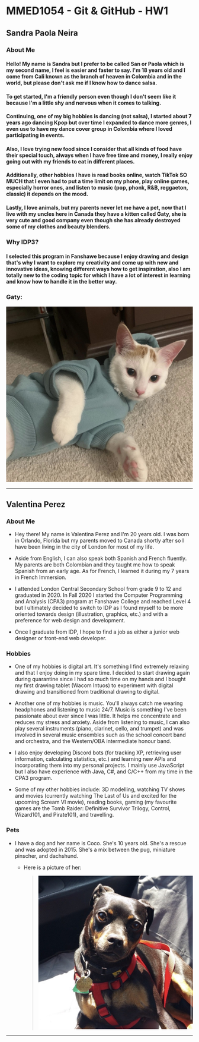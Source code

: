 # **MMED1054 - Git & GitHub - HW1**

[Team Member #1]: #
## **Sandra Paola Neira**

### **About Me**

#### Hello! My name is Sandra but I prefer to be called San or Paola which is my second name, I feel is easier and faster to say. I'm 18 years old and I come from Cali known as the branch of heaven in Colombia and in the world, but please don't ask me if I know how to dance salsa.

#### To get started, I'm a friendly person even though I don't seem like it because I'm a little shy and nervous when it comes to talking.

####  Continuing, one of my big hobbies is dancing (not salsa), I started about 7 years ago dancing Kpop but over time I expanded to dance more genres, I even use to have my dance cover group in Colombia where I loved participating in events.

#### Also, I love trying new food since I consider that all kinds of food have their special touch, always when I have free time and money, I really enjoy going out with my friends to eat in different places.

#### Additionally, other hobbies I have is read books online, watch TikTok SO MUCH that I even had to put a time limit on my phone, play online games, especially horror ones, and listen to music (pop, phonk, R&B, reggaeton, classic) it depends on the mood.

#### Lastly, I love animals, but my parents never let me have a pet, now that I live with my uncles here in Canada they have a kitten called Gaty, she is very cute and good company even though she has already destroyed some of my clothes and beauty blenders.

### **Why IDP3?**

#### I selected this program in Fanshawe because I enjoy drawing and design that's why I want to explore my creativity and come up with new and innovative ideas, knowing different ways how to get inspiration, also I am totally new to the coding topic for which I have a lot of interest in learning and know how to handle it in the better way.

### **Gaty:**

![Gaty photo](img/Gaty.jpg)

---

[Team Member #2]: #
## **Valentina Perez**

### **About Me**

* Hey there! My name is Valentina Perez and I'm 20 years old. I was born in Orlando, Florida but my parents moved to Canada shortly after so I have been living in the city of London for most of my life.

* Aside from English, I can also speak both Spanish and French fluently. My parents are both Colombian and they taught me how to speak Spanish from an early age. As for French, I learned it during my 7 years in French Immersion.

* I attended London Central Secondary School from grade 9 to 12 and graduated in 2020. In Fall 2020 I started the Computer Programming and Analysis (CPA3) program at Fanshawe College and reached Level 4 but I ultimately decided to switch to IDP as I found myself to be more oriented towards design (illustration, graphics, etc.) and with a preference for web design and development.

* Once I graduate from IDP, I hope to find a job as either a junior web designer or front-end web developer.

### **Hobbies**

* One of my hobbies is digital art. It's something I find extremely relaxing and that I enjoy doing in my spare time. I decided to start drawing again during quarantine since I had so much time on my hands and I bought my first drawing tablet (Wacom Intuos) to experiment with digital drawing and transitioned from traditional drawing to digital.

* Another one of my hobbies is music. You'll always catch me wearing headphones and listening to music 24/7. Music is something I've been passionate about ever since I was little. It helps me concentrate and reduces my stress and anxiety. Aside from listening to music, I can also play several instruments (piano, clarinet, cello, and trumpet) and was involved in several music ensembles such as the school concert band and orchestra, and the Western/OBA intermediate honour band.

* I also enjoy developing Discord bots (for tracking XP, retrieving user information, calculating statistics, etc.) and learning new APIs and incorporating them into my personal projects. I mainly use JavaScript but I also have experience with Java, C#, and C/C++ from my time in the CPA3 program.

* Some of my other hobbies include: 3D modelling, watching TV shows and movies (currently watching The Last of Us and excited for the upcoming Scream VI movie), reading books, gaming (my favourite games are the Tomb Raider: Definitive Survivor Trilogy, Control, Wizard101, and Pirate101), and travelling.

### **Pets**
* I have a dog and her name is Coco. She's 10 years old. She's a rescue and was adopted in 2015. She's a mix between the pug, miniature pinscher, and dachshund.
    * Here is a picture of her:

        > ![My dog, Coco, laying down in the car](img/Coco.jpg)

---